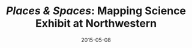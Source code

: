 ---
date: 2015-05-08
title: "*Places & Spaces*: Mapping Science Exhibit at Northwestern"
source: Health Science Librarians of Illinois Newsletter
sourceUrl: http://www.hsli.org/newsletter/2015/05/08/places-spaces-mapping-science-exhibit-at-northwestern/
pdfLink: 20150508-hsli-newsletter.pdf
---
